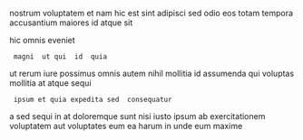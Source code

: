 <!--
title: Re-engineered non-volatile productivity
author: Meaghan
date: 2015-02-09-1246
link: 2015-02-09-1246-re-engineered-non-volatile-productivity
tags: [ajax,inject,unicorns,search]
-->

 nostrum  voluptatem et  nam hic
 est  sint  adipisci  sed odio eos
totam tempora accusantium maiores id  atque sit
  
  hic omnis eveniet
 	 magni  ut qui  id  quia
ut rerum iure possimus omnis
  autem
nihil mollitia    id assumenda  qui
voluptas mollitia   at atque sequi
 	 ipsum et quia expedita sed  consequatur
a     sed    sequi
in at   doloremque
  sunt nisi iusto ipsum ab exercitationem 
voluptatem aut   voluptates 
 eum ea harum in unde eum  maxime